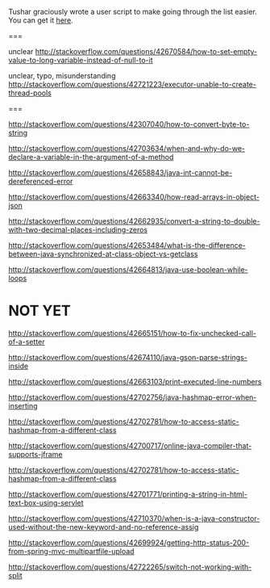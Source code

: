 Tushar graciously wrote a user script to make going through the list easier. You can get it [here](https://github.com/tusharjadhav219/Userscript-for-delete-candidates).

===

unclear http://stackoverflow.com/questions/42670584/how-to-set-empty-value-to-long-variable-instead-of-null-to-it

unclear, typo, misunderstanding http://stackoverflow.com/questions/42721223/executor-unable-to-create-thread-pools

===

http://stackoverflow.com/questions/42307040/how-to-convert-byte-to-string

http://stackoverflow.com/questions/42703634/when-and-why-do-we-declare-a-variable-in-the-argument-of-a-method

http://stackoverflow.com/questions/42658843/java-int-cannot-be-dereferenced-error

http://stackoverflow.com/questions/42663340/how-read-arrays-in-object-json

http://stackoverflow.com/questions/42662935/convert-a-string-to-double-with-two-decimal-places-including-zeros

http://stackoverflow.com/questions/42653484/what-is-the-difference-between-java-synchronized-at-class-object-vs-getclass

http://stackoverflow.com/questions/42664813/java-use-boolean-while-loops

NOT YET
=====

http://stackoverflow.com/questions/42665151/how-to-fix-unchecked-call-of-a-setter

http://stackoverflow.com/questions/42674110/java-gson-parse-strings-inside

http://stackoverflow.com/questions/42663103/print-executed-line-numbers

http://stackoverflow.com/questions/42702756/java-hashmap-error-when-inserting

http://stackoverflow.com/questions/42702781/how-to-access-static-hashmap-from-a-different-class

http://stackoverflow.com/questions/42700717/online-java-compiler-that-supports-jframe

http://stackoverflow.com/questions/42702781/how-to-access-static-hashmap-from-a-different-class

http://stackoverflow.com/questions/42701771/printing-a-string-in-html-text-box-using-servlet

http://stackoverflow.com/questions/42710370/when-is-a-java-constructor-used-without-the-new-keyword-and-no-reference-assig

http://stackoverflow.com/questions/42699924/getting-http-status-200-from-spring-mvc-multipartfile-upload

http://stackoverflow.com/questions/42722265/switch-not-working-with-split